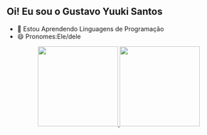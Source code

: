 ## Oi! Eu sou o Gustavo Yuuki Santos
- 🌱 Estou Aprendendo Linguagens de Programação
- 😄 Pronomes:Ele/dele
<div align="center">
  <a href="https://github.com/GusYuuSan">
  <img height="180em" src="https://github-readme-stats.vercel.app/api?username=GusYuuSan&show_icons=true&theme=dracula&include_all_commits=true&count_private=true"/>
  <img height="180em" src="https://github-readme-stats.vercel.app/api/top-langs/?username=GusYuuSan&layout=compact&langs_count=7&theme=dracula"/>
</div>

